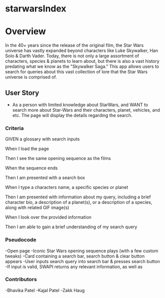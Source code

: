 # starwarsIndex

# Overview

In the 40+ years since the release of the original film, the Star Wars universe has vastly expanded beyond characters like Luke Skywalker, Han Solo & Darth Vader. Today, there is not only a large assortment of characters, species & planets to learn about, but there is also a vast history predating what we know as the "Skywalker Saga." This app allows users to search for queries about this
vast collection of lore that the Star Wars universe is comprised of.

## User Story

- As a person with limited knowledge about StarWars, and WANT to search more about Star-Wars and their characters, planet, vehicles, and etc. The page will display the details regarding the search.

### Criteria

GIVEN a glossary with search inputs

When I load the page

Then I see the same opening sequence as the films

When the sequence ends

Then I am presented with a search box

When I type a characters name, a specific species or planet

Then I am presented with information about my query, including a brief character bio, a description of a planet(s), or a description of a species, along with related GIF image(s)

When I look over the provided information

Then I am able to gain a brief understanding of my search query

### Pseudocode

-Open page
-Iconic Star Wars opening sequence plays (with a few custom tweaks)
-Card containing a search bar, search button & clear button appears
-User inputs search query into search bar & presses search button
-If input is valid, SWAPI returns any relevant information, as well as

### Contributors

-Bhavika Patel
-Kajal Patel
-Zakk Haug
